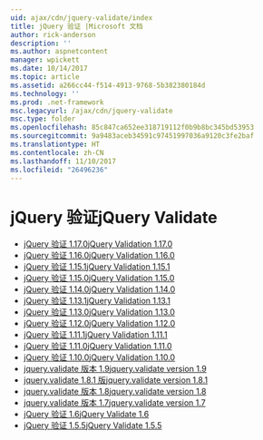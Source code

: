 ```yaml
---
uid: ajax/cdn/jquery-validate/index
title: jQuery 验证 |Microsoft 文档
author: rick-anderson
description: ''
ms.author: aspnetcontent
manager: wpickett
ms.date: 10/14/2017
ms.topic: article
ms.assetid: a266cc44-f514-4913-9768-5b382380184d
ms.technology: ''
ms.prod: .net-framework
msc.legacyurl: /ajax/cdn/jquery-validate
msc.type: folder
ms.openlocfilehash: 85c847ca652ee318719112f0b9b8bc345bd53953
ms.sourcegitcommit: 9a9483aceb34591c97451997036a9120c3fe2baf
ms.translationtype: HT
ms.contentlocale: zh-CN
ms.lasthandoff: 11/10/2017
ms.locfileid: "26496236"
---
```

<a name="jquery-validate"></a><span data-ttu-id="f509b-102">jQuery 验证</span><span class="sxs-lookup"><span data-stu-id="f509b-102">jQuery Validate</span></span>
====================
- [<span data-ttu-id="f509b-103">jQuery 验证 1.17.0</span><span class="sxs-lookup"><span data-stu-id="f509b-103">jQuery Validation 1.17.0</span></span>](cdnjqueryvalidate1170.md)
- [<span data-ttu-id="f509b-104">jQuery 验证 1.16.0</span><span class="sxs-lookup"><span data-stu-id="f509b-104">jQuery Validation 1.16.0</span></span>](cdnjqueryvalidate1160.md)
- [<span data-ttu-id="f509b-105">jQuery 验证 1.15.1</span><span class="sxs-lookup"><span data-stu-id="f509b-105">jQuery Validation 1.15.1</span></span>](cdnjqueryvalidate1151.md)
- [<span data-ttu-id="f509b-106">jQuery 验证 1.15.0</span><span class="sxs-lookup"><span data-stu-id="f509b-106">jQuery Validation 1.15.0</span></span>](cdnjqueryvalidate1150.md)
- [<span data-ttu-id="f509b-107">jQuery 验证 1.14.0</span><span class="sxs-lookup"><span data-stu-id="f509b-107">jQuery Validation 1.14.0</span></span>](cdnjqueryvalidate1140.md)
- [<span data-ttu-id="f509b-108">jQuery 验证 1.13.1</span><span class="sxs-lookup"><span data-stu-id="f509b-108">jQuery Validation 1.13.1</span></span>](cdnjqueryvalidate1131.md)
- [<span data-ttu-id="f509b-109">jQuery 验证 1.13.0</span><span class="sxs-lookup"><span data-stu-id="f509b-109">jQuery Validation 1.13.0</span></span>](cdnjqueryvalidate1130.md)
- [<span data-ttu-id="f509b-110">jQuery 验证 1.12.0</span><span class="sxs-lookup"><span data-stu-id="f509b-110">jQuery Validation 1.12.0</span></span>](cdnjqueryvalidate1120.md)
- [<span data-ttu-id="f509b-111">jQuery 验证 1.11.1</span><span class="sxs-lookup"><span data-stu-id="f509b-111">jQuery Validation 1.11.1</span></span>](cdnjqueryvalidate1111.md)
- [<span data-ttu-id="f509b-112">jQuery 验证 1.11.0</span><span class="sxs-lookup"><span data-stu-id="f509b-112">jQuery Validation 1.11.0</span></span>](cdnjqueryvalidate111.md)
- [<span data-ttu-id="f509b-113">jQuery 验证 1.10.0</span><span class="sxs-lookup"><span data-stu-id="f509b-113">jQuery Validation 1.10.0</span></span>](cdnjqueryvalidate110.md)
- [<span data-ttu-id="f509b-114">jquery.validate 版本 1.9</span><span class="sxs-lookup"><span data-stu-id="f509b-114">jquery.validate version 1.9</span></span>](cdnjqueryvalidate19.md)
- [<span data-ttu-id="f509b-115">jquery.validate 1.8.1 版</span><span class="sxs-lookup"><span data-stu-id="f509b-115">jquery.validate version 1.8.1</span></span>](cdnjqueryvalidate181.md)
- [<span data-ttu-id="f509b-116">jquery.validate 版本 1.8</span><span class="sxs-lookup"><span data-stu-id="f509b-116">jquery.validate version 1.8</span></span>](cdnjqueryvalidate18.md)
- [<span data-ttu-id="f509b-117">jquery.validate 版本 1.7</span><span class="sxs-lookup"><span data-stu-id="f509b-117">jquery.validate version 1.7</span></span>](cdnjqueryvalidate17.md)
- [<span data-ttu-id="f509b-118">jQuery 验证 1.6</span><span class="sxs-lookup"><span data-stu-id="f509b-118">jQuery Validate 1.6</span></span>](cdnjqueryvalidate16.md)
- [<span data-ttu-id="f509b-119">jQuery 验证 1.5.5</span><span class="sxs-lookup"><span data-stu-id="f509b-119">jQuery Validate 1.5.5</span></span>](cdnjqueryvalidate155.md)
